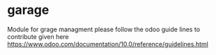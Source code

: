 # garage
Module for grage managment 
please follow the odoo guide lines to contribute given here https://www.odoo.com/documentation/10.0/reference/guidelines.html
